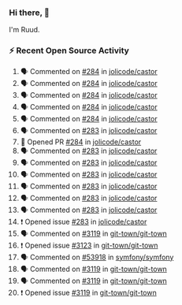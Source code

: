### Hi there, 👋

I'm Ruud.
 
### :zap: Recent Open Source Activity

<!--START_SECTION:activity-->
1. 🗣 Commented on [#284](https://github.com/jolicode/castor/pull/284#issuecomment-1948380055) in [jolicode/castor](https://github.com/jolicode/castor)
2. 🗣 Commented on [#284](https://github.com/jolicode/castor/pull/284#issuecomment-1948377067) in [jolicode/castor](https://github.com/jolicode/castor)
3. 🗣 Commented on [#284](https://github.com/jolicode/castor/pull/284#issuecomment-1948317838) in [jolicode/castor](https://github.com/jolicode/castor)
4. 🗣 Commented on [#284](https://github.com/jolicode/castor/pull/284#issuecomment-1948299307) in [jolicode/castor](https://github.com/jolicode/castor)
5. 🗣 Commented on [#284](https://github.com/jolicode/castor/pull/284#issuecomment-1948292987) in [jolicode/castor](https://github.com/jolicode/castor)
6. 🗣 Commented on [#283](https://github.com/jolicode/castor/issues/283#issuecomment-1948280524) in [jolicode/castor](https://github.com/jolicode/castor)
7. 💪 Opened PR [#284](https://github.com/jolicode/castor/pull/284) in [jolicode/castor](https://github.com/jolicode/castor)
8. 🗣 Commented on [#283](https://github.com/jolicode/castor/issues/283#issuecomment-1948277322) in [jolicode/castor](https://github.com/jolicode/castor)
9. 🗣 Commented on [#283](https://github.com/jolicode/castor/issues/283#issuecomment-1948275451) in [jolicode/castor](https://github.com/jolicode/castor)
10. 🗣 Commented on [#283](https://github.com/jolicode/castor/issues/283#issuecomment-1948274249) in [jolicode/castor](https://github.com/jolicode/castor)
11. 🗣 Commented on [#283](https://github.com/jolicode/castor/issues/283#issuecomment-1948273663) in [jolicode/castor](https://github.com/jolicode/castor)
12. 🗣 Commented on [#283](https://github.com/jolicode/castor/issues/283#issuecomment-1948079026) in [jolicode/castor](https://github.com/jolicode/castor)
13. 🗣 Commented on [#283](https://github.com/jolicode/castor/issues/283#issuecomment-1948076624) in [jolicode/castor](https://github.com/jolicode/castor)
14. ❗ Opened issue [#283](https://github.com/jolicode/castor/issues/283) in [jolicode/castor](https://github.com/jolicode/castor)
15. 🗣 Commented on [#3119](https://github.com/git-town/git-town/issues/3119#issuecomment-1945827714) in [git-town/git-town](https://github.com/git-town/git-town)
16. ❗ Opened issue [#3123](https://github.com/git-town/git-town/issues/3123) in [git-town/git-town](https://github.com/git-town/git-town)
17. 🗣 Commented on [#53918](https://github.com/symfony/symfony/issues/53918#issuecomment-1941636058) in [symfony/symfony](https://github.com/symfony/symfony)
18. 🗣 Commented on [#3119](https://github.com/git-town/git-town/issues/3119#issuecomment-1941635116) in [git-town/git-town](https://github.com/git-town/git-town)
19. 🗣 Commented on [#3119](https://github.com/git-town/git-town/issues/3119#issuecomment-1941500470) in [git-town/git-town](https://github.com/git-town/git-town)
20. ❗ Opened issue [#3119](https://github.com/git-town/git-town/issues/3119) in [git-town/git-town](https://github.com/git-town/git-town)
<!--END_SECTION:activity-->
